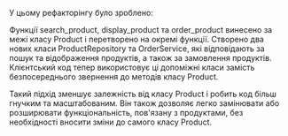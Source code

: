 У цьому рефакторінгу було зроблено:

Функції search_product, display_product та order_product винесено за межі класу Product і перетворено на окремі функції. Створено два нових класи ProductRepository та OrderService, які відповідають за пошук та відображення продуктів, а також за замовлення продуктів. Клієнтський код тепер використовує ці допоміжні класи замість безпосереднього звернення до методів класу Product.
    
Такий підхід зменшує залежність від класу Product і робить код більш гнучким та масштабованим. Він також дозволяє легко замінювати або розширювати функціональність, пов'язану з продуктами, без необхідності вносити зміни до самого класу Product.